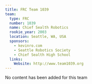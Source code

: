 ```yaml
---
title: FRC Team 1039
team:
  type: FRC
  number: 1039
  name: Chief Sealth Robotics
  rookie_year: 2003
  location: Seattle, WA, USA
  sponsors:
    - kevinro.com
    - Seattle Robotics Society
    - Chief Sealth High School
  links:
    Website: http://www.team1039.org
---
```

No content has been added for this team
